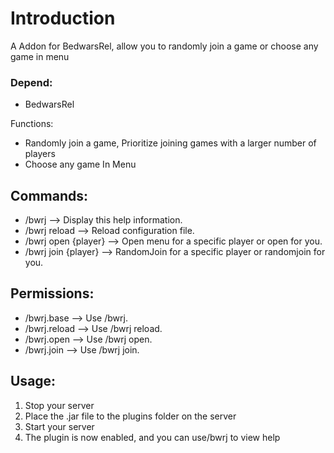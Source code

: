 # Introduction

A Addon for BedwarsRel, allow you to randomly join a game or choose any game in menu

### Depend: 
- BedwarsRel

Functions:
- Randomly join a game, Prioritize joining games with a larger number of players
- Choose any game In Menu

## Commands:
- /bwrj				  --> Display this help information.
- /bwrj reload 		  --> Reload configuration file.
- /bwrj open {player} --> Open menu for a specific player or open for you.
- /bwrj join {player} --> RandomJoin for a specific player or randomjoin for you.

## Permissions:
- /bwrj.base          --> Use /bwrj.
- /bwrj.reload        --> Use /bwrj reload.
- /bwrj.open          --> Use /bwrj open.
- /bwrj.join          --> Use /bwrj join.

## Usage:
1. Stop your server
1. Place the .jar file to the plugins folder on the server
2. Start your server
3. The plugin is now enabled, and you can use/bwrj to view help